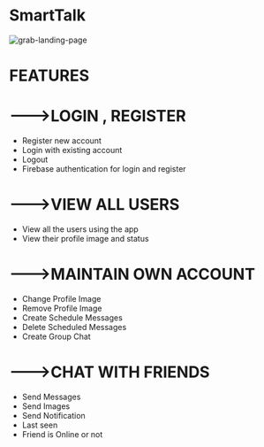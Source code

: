 # SmartTalk
![grab-landing-page](https://media.giphy.com/media/XfaO0cE7JEfynXWcCJ/giphy.gif)

# FEATURES
# --->LOGIN , REGISTER
* Register new account
* Login with existing account
* Logout
* Firebase authentication for login and register
# --->VIEW ALL USERS
* View all the users using the app
* View their profile image and status
# --->MAINTAIN OWN ACCOUNT
* Change Profile Image
* Remove Profile Image
* Create Schedule Messages
* Delete Scheduled Messages
* Create Group Chat
# --->CHAT WITH FRIENDS
* Send Messages
* Send Images
* Send Notification
* Last seen
* Friend is Online or not
